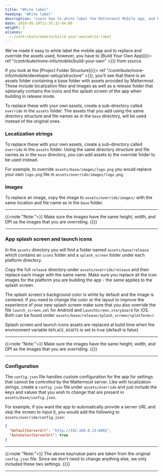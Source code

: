 ```yaml
---
title: "White label"
heading: "White label"
description: "Learn how to white label the Mattermost Mobile app, and how to replace and override the assets used for your Mattermost deployment."
date: 2018-05-20T11:35:32-04:00
weight: 3
aliases:
  - /contribute/mobile/build-your-own/white-label
---
```


We've made it easy to white label the mobile app and to replace and override the assets used, however, you have to [Build Your Own App]({{< ref "/contribute/more-info/mobile/build-your-own" >}}) from source.

If you look at the [Project Folder Structure]({{< ref "/contribute/more-info/mobile/developer-setup/structure" >}}), you'll see that there is an assets folder containing a base folder with assets provided by Mattermost. These include localization files and images as well as a release folder that optionally contains the icons and the splash screen of the app when building in release mode.

To replace these with your own assets, create a sub-directory called `override` in the `assets` folder. The assets that you add using the same directory structure and file names as in the `base` directory, will be used instead of the original ones.

### Localization strings

To replace these with your own assets, create a sub-directory called `override` in the `assets` folder. Using the same directory structure and file names as in the `base` directory, you can add assets to the override folder to be used instead.

For example, to override `assets/base/images/logo.png` you would replace your own `logo.png` file in `assets/override/images/logo.png`.

### Images

To replace an image, copy the image to `assets/override/images/` with the same location and file name as in the `base` folder.

---
{{<note "Note:">}}
Make sure the images have the same height, width, and DPI as the images that you are overriding.
{{</note>}}

---

### App splash screen and launch icons

In the `assets` directory you will find a folder named `assets/base/release` which contains an `icons` folder and a `splash_screen` folder under each platform directory.

Copy the full `release` directory under `assets/override/release` and then replace each image with the same name. Make sure you replace all the icon images for the platform you are building the app - the same applies to the splash screen.

The splash screen's background color is white by default and the image is centered. If you need to change the color or the layout to improve the experience of your new splash screen make sure that you also override the file `launch_screen.xml` for Android and `LaunchScreen.storyboard` for iOS. Both can be found under `assets/base/release/splash_screen/<platform>/`.

Splash screen and launch icons assets are replaced at build time when the environment variable `REPLACE_ASSETS` is set to true (default is false).

---
{{<note "Note:">}}
Make sure the images have the same height, width, and DPI as the images that you are overriding.
{{</note>}}

---

### Configuration

The `config.json` file handles custom configuration for the app for settings that cannot be controlled by the Mattermost server. Like with localization strings, create a `config.json` file under `assets/override` and just include the keys and values that you wish to change that are present in `assets/base/config.json`.

For example, if you want the app to automatically provide a server URL and skip the screen to input it, you would add the following to `assets/override/config.json`:

```json
{
  "DefaultServerUrl": "http://192.168.0.13:8065",
  "AutoSelectServerUrl": true
}
```
---
{{<note "Note:">}}
The above key/value pairs are taken from the original `config.json` file. Since we don’t need to change anything else, we only included these two settings.
{{</note>}}

---
